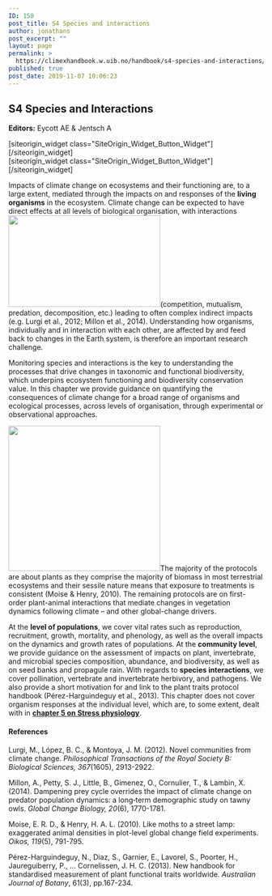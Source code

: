 ```yaml
---
ID: 150
post_title: S4 Species and interactions
author: jonathans
post_excerpt: ""
layout: page
permalink: >
  https://climexhandbook.w.uib.no/handbook/s4-species-and-interactions/
published: true
post_date: 2019-11-07 10:06:23
---
```

<div id="pl-150" class="panel-layout"><div id="pg-150-0" class="panel-grid panel-no-style" data-style="{&quot;background_image_attachment&quot;:false,&quot;background_display&quot;:&quot;tile&quot;,&quot;cell_alignment&quot;:&quot;flex-start&quot;}"><div id="pgc-150-0-0" class="panel-grid-cell" data-weight="0.7"><div id="panel-150-0-0-0" class="so-panel widget widget_sow-editor panel-first-child panel-last-child" data-index="0" data-style="{&quot;background_image_attachment&quot;:false,&quot;background_display&quot;:&quot;tile&quot;}"><div class="so-widget-sow-editor so-widget-sow-editor-base">
<div class="siteorigin-widget-tinymce textwidget">
	<h2>S4 Species and Interactions</h2>
<p><strong>Editors:</strong> Eycott AE &amp; Jentsch A</p>
</div>
</div></div></div><div id="pgc-150-0-1" class="panel-grid-cell" data-weight="0.3"><div id="panel-150-0-1-0" class="so-panel widget widget_sow-button panel-first-child" data-index="1" data-style="{&quot;background_image_attachment&quot;:false,&quot;background_display&quot;:&quot;tile&quot;}">[siteorigin_widget class="SiteOrigin_Widget_Button_Widget"][/siteorigin_widget]</div><div id="panel-150-0-1-1" class="so-panel widget widget_sow-button panel-last-child" data-index="2" data-style="{&quot;background_image_attachment&quot;:false,&quot;background_display&quot;:&quot;tile&quot;}">[siteorigin_widget class="SiteOrigin_Widget_Button_Widget"][/siteorigin_widget]</div></div></div><div id="pg-150-1" class="panel-grid panel-no-style"><div id="pgc-150-1-0" class="panel-grid-cell" data-weight="1"><div id="panel-150-1-0-0" class="so-panel widget widget_sow-editor panel-first-child" data-index="3" data-style="{&quot;background_image_attachment&quot;:false,&quot;background_display&quot;:&quot;tile&quot;}"><div class="so-widget-sow-editor so-widget-sow-editor-base">
<div class="siteorigin-widget-tinymce textwidget">
	<p>Impacts of climate change on ecosystems and their functioning are, to a large extent, mediated through the impacts on and responses of the <strong>living organisms</strong> in the ecosystem. Climate change can be expected to have direct effects at all levels of biological organisation, with interactions <img class="size-medium wp-image-826 alignright" src="http://climexhandbook.w.uib.no/files/2019/11/Demography-1-300x181.png" alt="" width="300" height="181" />(competition, mutualism, predation, decomposition, etc.) leading to often complex indirect impacts (e.g. Lurgi et al., 2012; Millon et al., 2014). Understanding how organisms, individually and in interaction with each other, are affected by and feed back to changes in the Earth system, is therefore an important research challenge.</p>
<p>Monitoring species and interactions is the key to understanding the processes that drive changes in taxonomic and functional biodiversity, which underpins ecosystem functioning and biodiversity conservation value. In this chapter we provide guidance on quantifying the consequences of climate change for a broad range of organisms and ecological processes, across levels of organisation, through experimental or observational approaches.</p>
<p><img class="size-medium wp-image-588 alignleft" src="http://climexhandbook.w.uib.no/files/2019/11/4.7.1-300x287.png" alt="" width="300" height="287" />The majority of the protocols are about plants as they comprise the majority of biomass in most terrestrial ecosystems and their sessile nature means that exposure to treatments is consistent (Moise &amp; Henry, 2010). The remaining protocols are on first-order plant-animal interactions that mediate changes in vegetation dynamics following climate – and other global-change drivers.</p>
<p>At the <strong>level of populations</strong>, we cover vital rates such as reproduction, recruitment, growth, mortality, and phenology, as well as the overall impacts on the dynamics and growth rates of populations. At the <strong>community level</strong>, we provide guidance on the assessment of impacts on plant, invertebrate, and microbial species composition, abundance, and biodiversity, as well as on seed banks and propagule rain. With regards to <strong>species interactions</strong>, we cover pollination, vertebrate and invertebrate herbivory, and pathogens. We also provide a short motivation for and link to the plant traits protocol handbook (Pérez-Harguindeguy et al., 2013). This chapter does not cover organism responses at the individual level, which are, to some extent, dealt with in <a href="http://climexhandbook.w.uib.no/handbook/s5-stress-physiology/"><strong>chapter 5 on Stress physiology</strong></a>.</p>
</div>
</div></div><div id="panel-150-1-0-1" class="so-panel widget widget_sow-editor panel-last-child" data-index="4" data-style="{&quot;padding&quot;:&quot;30px 0px 0px 0px&quot;,&quot;background_image_attachment&quot;:false,&quot;background_display&quot;:&quot;tile&quot;}"><div class="panel-widget-style panel-widget-style-for-150-1-0-1"><div class="so-widget-sow-editor so-widget-sow-editor-base">
<div class="siteorigin-widget-tinymce textwidget">
	<h4>References</h4>
<p>Lurgi, M., López, B. C., &amp; Montoya, J. M. (2012). Novel communities from climate change. <em>Philosophical Transactions of the Royal Society B: Biological Sciences, 367</em>(1605), 2913-2922.</p>
<p>Millon, A., Petty, S. J., Little, B., Gimenez, O., Cornulier, T., &amp; Lambin, X. (2014). Dampening prey cycle overrides the impact of climate change on predator population dynamics: a long‐term demographic study on tawny owls. <em>Global Change Biology, 20</em>(6), 1770-1781.</p>
<p>Moise, E. R. D., &amp; Henry, H. A. L. (2010). Like moths to a street lamp: exaggerated animal densities in plot-level global change field experiments. <em>Oikos, 119</em>(5), 791-795.</p>
<p>Pérez-Harguindeguy, N., Diaz, S., Garnier, E., Lavorel, S., Poorter, H., Jaureguiberry, P., … Cornelissen, J. H. C. (2013). New handbook for standardised measurement of plant functional traits worldwide. <em>Australian Journal of Botany</em>, 61(3), pp.167-234.</p>
</div>
</div></div></div></div></div></div>